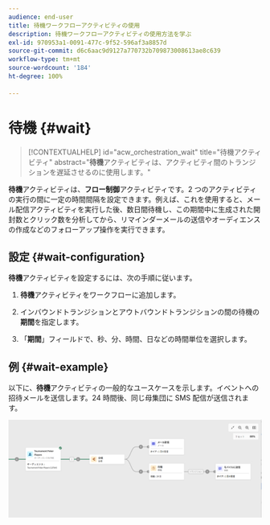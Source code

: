 ```yaml
---
audience: end-user
title: 待機ワークフローアクティビティの使用
description: 待機ワークフローアクティビティの使用方法を学ぶ
exl-id: 970953a1-0091-477c-9f52-596af3a8857d
source-git-commit: d6c6aac9d9127a770732b709873008613ae8c639
workflow-type: tm+mt
source-wordcount: '184'
ht-degree: 100%

---
```


# 待機 {#wait}

>[!CONTEXTUALHELP]
>id="acw_orchestration_wait"
>title="待機アクティビティ"
>abstract="**待機**&#x200B;アクティビティは、アクティビティ間のトランジションを遅延させるのに使用します。"

**待機**&#x200B;アクティビティは、**フロー制御**&#x200B;アクティビティです。2 つのアクティビティの実行の間に一定の時間間隔を設定できます。例えば、これを使用すると、メール配信アクティビティを実行した後、数日間待機し、この期間中に生成された開封数とクリック数を分析してから、リマインダーメールの送信やオーディエンスの作成などのフォローアップ操作を実行できます。

## 設定 {#wait-configuration}

**待機**&#x200B;アクティビティを設定するには、次の手順に従います。

1. **待機**&#x200B;アクティビティをワークフローに追加します。

1. インバウンドトランジションとアウトバウンドトランジションの間の待機の&#x200B;**期間**&#x200B;を指定します。

1. 「**期間**」フィールドで、秒、分、時間、日などの時間単位を選択します。

## 例 {#wait-example}

以下に、**待機**&#x200B;アクティビティの一般的なユースケースを示します。イベントへの招待メールを送信します。24 時間後、同じ母集団に SMS 配信が送信されます。

![待機アクティビティを使用して招待メールの 24 時間後に SMS を送信するワークフローの例。](../assets/workflow-wait-example.png)